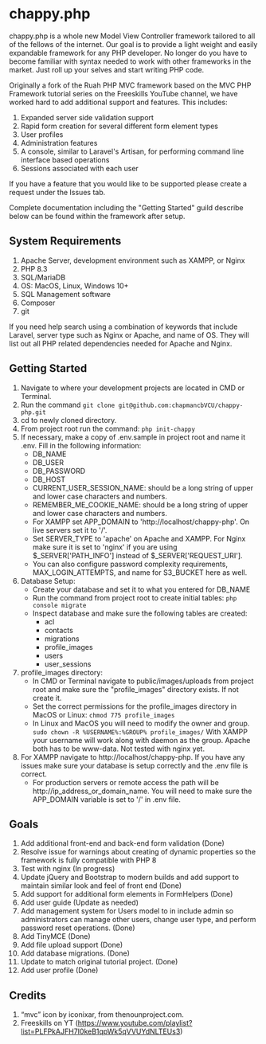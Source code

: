 # chappy.php
chappy.php is a whole new Model View Controller framework tailored to all of the fellows of the internet. Our goal is to provide a light weight and easily expandable framework for any PHP developer. No longer do you have to become familiar with syntax needed to work with other frameworks in the market. Just roll up your selves and start writing PHP code.

Originally a fork of the Ruah PHP MVC framework based on the MVC PHP Framework tutorial series on the Freeskills YouTube channel, we have worked hard to add additional support and features.  This includes:
1. Expanded server side validation support
2. Rapid form creation for several different form element types
3. User profiles
4. Administration features
5. A console, similar to Laravel's Artisan, for performing command line interface based operations
6. Sessions associated with each user

If you have a feature that you would like to be supported please create a request under the Issues tab.

Complete documentation including the "Getting Started" guild describe below can be found within the framework after setup.

## System Requirements
1. Apache Server, development environment such as XAMPP, or Nginx
2. PHP 8.3
3. SQL/MariaDB
4. OS: MacOS, Linux, Windows 10+
5. SQL Management software
6. Composer
7. git

If you need help search using a combination of keywords that include Laravel, server type such as Nginx or Apache, and name of OS.  They will list out all PHP related dependencies needed for Apache and Nginx.

## Getting Started
1. Navigate to where your development projects are located in CMD or Terminal.
2. Run the command ```git clone git@github.com:chapmancbVCU/chappy-php.git```
3. cd to newly cloned directory.
3. From project root run the command: ```php init-chappy```
4. If necessary, make a copy of .env.sample in project root and name it .env.  Fill in the following information:
   * DB_NAME
   * DB_USER
   * DB_PASSWORD
   * DB_HOST
   * CURRENT_USER_SESSION_NAME: should be a long string of upper and lower case characters and numbers.
   * REMEMBER_ME_COOKIE_NAME:  should be a long string of upper and lower case characters and numbers.
   * For XAMPP set APP_DOMAIN to 'http://localhost/chappy-php'.  On live servers set it to '/'.
   * Set SERVER_TYPE to 'apache' on Apache and XAMPP.  For Nginx make sure it is set to 'nginx' if you are using $_SERVER['PATH_INFO'] instead of $_SERVER['REQUEST_URI'].
   * You can also configure password complexity requirements, MAX_LOGIN_ATTEMPTS, and name for S3_BUCKET here as well.
5. Database Setup:
   * Create your database and set it to what you entered for DB_NAME
   * Run the command from project root to create initial tables:
      ```php console migrate```
   * Inspect database and make sure the following tables are created:
      * acl
      * contacts
      * migrations
      * profile_images
      * users
      * user_sessions
6. profile_images directory:
   * In CMD or Terminal navigate to public/images/uploads from project root and make sure the "profile_images" directory exists. If not create it.
   * Set the correct permissions for the profile_images directory in MacOS or Linux: ```chmod 775 profile_images```
   * In Linux and MacOS you will need to modify the owner and group.
      ```sudo chown -R %USERNAME%:%GROUP% profile_images/```
      With XAMPP your username will work along with daemon as the group. Apache both has to be www-data. Not tested with nginx yet.
7. For XAMPP navigate to http://localhost/chappy-php.  If you have any issues make sure your database is setup correctly and the .env file is correct.
   * For production servers or remote access the path will be http://ip_address_or_domain_name.  You will need to make sure the APP_DOMAIN variable is set to '/' in .env file.

## Goals
1. Add additional front-end and back-end form validation (Done)
2. Resolve issue for warnings about creating of dynamic properties so the framework is fully compatible with PHP 8
3. Test with nginx (In progress)
4. Update jQuery and Bootstrap to modern builds and add support to maintain similar look and feel of front end (Done)
5. Add support for additional form elements in FormHelpers (Done)
6. Add user guide (Update as needed)
7. Add management system for Users model to in include admin so administrators can manage other users, change user type, and perform password reset operations. (Done)
9. Add TinyMCE (Done)
10. Add file upload support (Done)
11. Add database migrations. (Done)
12. Update to match original tutorial project. (Done)
13. Add user profile (Done)

## Credits
1. “mvc” icon by iconixar, from thenounproject.com.
2. Freeskills on YT (https://www.youtube.com/playlist?list=PLFPkAJFH7I0keB1qpWk5qVVUYdNLTEUs3)
